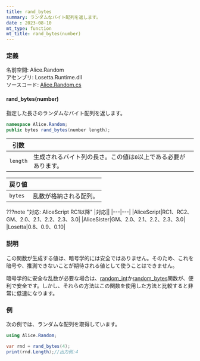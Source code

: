 ```yaml
---
title: rand_bytes
summary: ランダムなバイト配列を返します。
date : 2023-08-10
mt_type: function
mt_title: rand_bytes(number)
---
```


### 定義
名前空間: Alice.Random<br/>
アセンブリ: Losetta.Runtime.dll<br/>
ソースコード: [Alice.Random.cs](https://github.com/WSOFT-Project/Losetta/blob/master/Losetta.Runtime/Alice.Random.cs)

#### rand_bytes(number)

指定した長さのランダムなバイト配列を返します。

```cs title="AliceScript"
namespace Alice.Random;
public bytes rand_bytes(number length);
```

|引数| |
|-|-|
|`length`|生成されるバイト列の長さ。この値は`0`以上である必要があります。|

|戻り値| |
|-|-|
|`bytes`|乱数が格納される配列。|


???note "対応: AliceScript RC1以降"
    |対応||
    |---|---|
    |AliceScript|RC1、RC2、GM、2.0、2.1、2.2、2.3、3.0|
    |AliceSister|GM、2.0、2.1、2.2、2.3、3.0|
    |Losetta|0.8、0.9、0.10|

### 説明
この関数が生成する値は、暗号学的には安全ではありません。そのため、これを暗号や、推測できないことが期待される値として使うことはできません。

暗号学的に安全な乱数が必要な場合は、[random_int](./random_int.md)か[random_bytes](./random_bytes.md)関数が、便利で安全です。しかし、それらの方法はこの関数を使用した方法と比較すると非常に低速になります。

### 例
次の例では、ランダムな配列を取得しています。

```cs title="AliceScript"
using Alice.Random;

var rnd = rand_bytes(4);
print(rnd.Length);//出力例:4
```